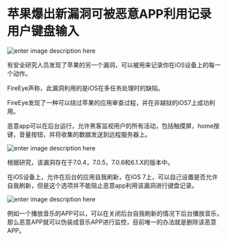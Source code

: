 # 苹果爆出新漏洞可被恶意APP利用记录用户键盘输入

![enter image description here](http://drops.javaweb.org/uploads/images/7350f5ff2315a2fc2d985611bccbcb26352c4023.jpg)

有安全研究人员发现了苹果的另一个漏洞，可以被用来记录你在iOS设备上的每一个动作。

FireEye声称，此漏洞利用的是iOS在多任务处理时的缺陷。

FireEye发现了一种可以绕过苹果的应用审查过程，并在非越狱的iOS7上成功利用。

恶意app可以在后台运行，允许黑客监视用户的所有活动，包括触摸屏，home按键，音量按钮，并将收集的数据发送到远程服务器上。

![enter image description here](http://drops.javaweb.org/uploads/images/a4921c447fb34dd1555cff6782c731d7d9217a5e.jpg)

根据研究，该漏洞存在于7.0.4，7.0.5，7.0.6和6.1.X的版本中。

在iOS设备上，允许在后台的应用自我刷新，在iOS 7上，可以自己设置是否允许自我刷新，但是这个选项并不能阻止恶意app利用该漏洞进行键盘记录。

![enter image description here](http://drops.javaweb.org/uploads/images/ea3b3ab2796b7d29dbb33020f7c4ff04b2ea5526.jpg)

例如一个播放音乐的APP可以，可以在关闭后台自我刷新的情况下后台播放音乐，那么恶意APP就可以伪装成音乐APP进行监控，目前唯一的办法就是删除该恶意APP。